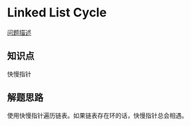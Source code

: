 # Linked List Cycle

[问题描述](https://leetcode.com/problems/linked-list-cycle/)

## 知识点

快慢指针

## 解题思路

使用快慢指针遍历链表。如果链表存在环的话，快慢指针总会相遇。
